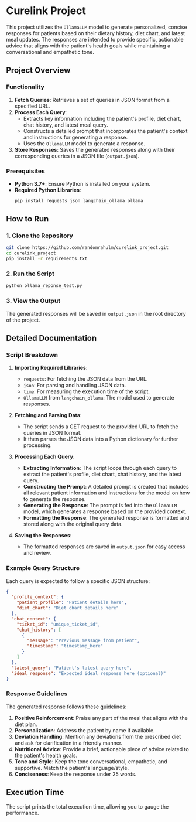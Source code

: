 

# Curelink Project

This project utilizes the `OllamaLLM` model to generate personalized, concise responses for patients based on their dietary history, diet chart, and latest meal updates. The responses are intended to provide specific, actionable advice that aligns with the patient's health goals while maintaining a conversational and empathetic tone.

## Project Overview

### Functionality

1. **Fetch Queries**: Retrieves a set of queries in JSON format from a specified URL.
2. **Process Each Query**:
   - Extracts key information including the patient's profile, diet chart, chat history, and latest meal query.
   - Constructs a detailed prompt that incorporates the patient's context and instructions for generating a response.
   - Uses the `OllamaLLM` model to generate a response.
3. **Store Responses**: Saves the generated responses along with their corresponding queries in a JSON file (`output.json`).

### Prerequisites

- **Python 3.7+**: Ensure Python is installed on your system.
- **Required Python Libraries**:
  ```bash
  pip install requests json langchain_ollama ollama
  ```

## How to Run

### 1. Clone the Repository

```bash
git clone https://github.com/randomrahulm/curelink_project.git
cd curelink_project
pip install -r requirements.txt
```

### 2. Run the Script

```bash
python ollama_reponse_test.py
```

### 3. View the Output

The generated responses will be saved in `output.json` in the root directory of the project.

## Detailed Documentation

### Script Breakdown

1. **Importing Required Libraries**:
   - `requests`: For fetching the JSON data from the URL.
   - `json`: For parsing and handling JSON data.
   - `time`: For measuring the execution time of the script.
   - `OllamaLLM` from `langchain_ollama`: The model used to generate responses.

2. **Fetching and Parsing Data**:
   - The script sends a GET request to the provided URL to fetch the queries in JSON format.
   - It then parses the JSON data into a Python dictionary for further processing.

3. **Processing Each Query**:
   - **Extracting Information**: The script loops through each query to extract the patient's profile, diet chart, chat history, and the latest query.
   - **Constructing the Prompt**: A detailed prompt is created that includes all relevant patient information and instructions for the model on how to generate the response.
   - **Generating the Response**: The prompt is fed into the `OllamaLLM` model, which generates a response based on the provided context.
   - **Formatting the Response**: The generated response is formatted and stored along with the original query data.

4. **Saving the Responses**:
   - The formatted responses are saved in `output.json` for easy access and review.

### Example Query Structure

Each query is expected to follow a specific JSON structure:

```json
{
  "profile_context": {
    "patient_profile": "Patient details here",
    "diet_chart": "Diet chart details here"
  },
  "chat_context": {
    "ticket_id": "unique_ticket_id",
    "chat_history": [
      {
        "message": "Previous message from patient",
        "timestamp": "timestamp_here"
      }
    ]
  },
  "latest_query": "Patient's latest query here",
  "ideal_response": "Expected ideal response here (optional)"
}
```

### Response Guidelines

The generated response follows these guidelines:

1. **Positive Reinforcement**: Praise any part of the meal that aligns with the diet plan.
2. **Personalization**: Address the patient by name if available.
3. **Deviation Handling**: Mention any deviations from the prescribed diet and ask for clarification in a friendly manner.
4. **Nutritional Advice**: Provide a brief, actionable piece of advice related to the patient's health goals.
5. **Tone and Style**: Keep the tone conversational, empathetic, and supportive. Match the patient's language/style.
6. **Conciseness**: Keep the response under 25 words.

## Execution Time

The script prints the total execution time, allowing you to gauge the performance.

